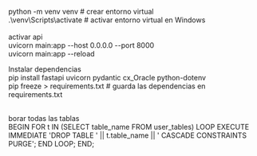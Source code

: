 python -m venv venv         # crear entorno virtual
<br>
.\venv\Scripts\activate     # activar entorno virtual en Windows
<br>
<br>
activar api
<br>
uvicorn main:app --host 0.0.0.0 --port 8000 
<br>
uvicorn main:app --reload
<br>


Instalar dependencias <br>
pip install fastapi uvicorn pydantic cx_Oracle python-dotenv <br>
pip freeze > requirements.txt   # guarda las dependencias en requirements.txt


<br>
borar todas las tablas
<br>
BEGIN
    FOR t IN (SELECT table_name FROM user_tables) LOOP
        EXECUTE IMMEDIATE 'DROP TABLE ' || t.table_name || ' CASCADE CONSTRAINTS PURGE';
    END LOOP;
END;